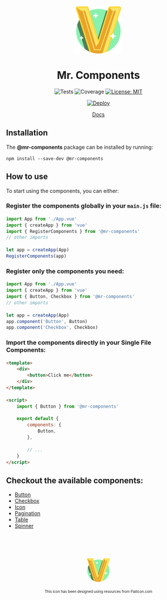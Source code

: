 <div align="center">

![Mr. Components Icon](./docs/.vuepress/public/images/logo%402x.png)

# Mr. Components

![Tests](https://github.com/carlosdevpereira/mr-components/actions/workflows/on-push-master.yml/badge.svg)
![Coverage](https://img.shields.io/codecov/c/github/carlosdevpereira/mr-components?label=Coverage&token=UD340F6YOJ)
[![License: MIT](https://img.shields.io/badge/License-MIT-brightgreen)](https://opensource.org/licenses/MIT)

[![Deploy](https://api.netlify.com/api/v1/badges/a8db4607-cb44-46a5-b7a5-2b5c925b2fbd/deploy-status)](https://mr-components.carlosdevpereira.com)

<a href="https://mr-components.carlosdevpereira.com" target="_blank">Docs</a>

</div>

## Installation

The **@mr-components** package can be installed by running:

```bash:no-line-numbers
npm install --save-dev @mr-components
```

## How to use

To start using the components, you can either:

### Register the components globally in your `main.js` file:

```js
import App from './App.vue'
import { createApp } from 'vue'
import { RegisterComponents } from '@mr-components'
// other imports

let app = createApp(App)
RegisterComponents(app)
```

### Register only the components you need:

```js
import App from './App.vue'
import { createApp } from 'vue'
import { Button, Checkbox } from '@mr-components'
// other imports

let app = createApp(App)
app.component('Button', Button)
app.component('Checkbox', Checkbox)
```

### Import the components directly in your Single File Components:

```html
<template>
    <div>
        <button>Click me</button>
    </div>
</template>

<script>
    import { Button } from '@mr-components'

    export default {
        components: {
            Button,
        },

        // ...
    }
</script>
```

## Checkout the available components:

-   [Button](https://mr-components.carlosdevpereira.com/components/button.html#basic-button)
-   [Checkbox](https://mr-components.carlosdevpereira.com/components/checkbox.html)
-   [Icon](https://mr-components.carlosdevpereira.com/components/icon.html)
-   [Pagination](https://mr-components.carlosdevpereira.com/components/pagination.html)
-   [Table](https://mr-components.carlosdevpereira.com/components/table.html#column-definition)
-   [Spinner](https://mr-components.carlosdevpereira.com/components/spinner.html)

<div align="center" style="margin-top: 5rem;">
    
![Mr. Components Icon](./docs/.vuepress/public/images/logo@1x.png)

<sub>
    <sup>This icon has been designed using resources from Flaticon.com</sup>
</sub>

</div>
